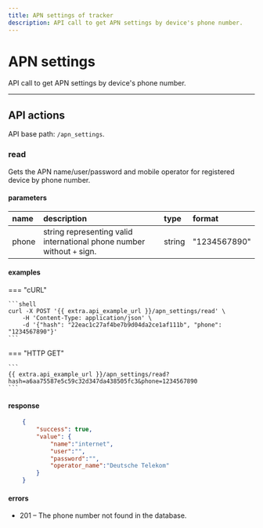 ```yaml
---
title: APN settings of tracker
description: API call to get APN settings by device's phone number.
---
```


# APN settings

API call to get APN settings by device's phone number.

***

## API actions

API base path: `/apn_settings`.

### read

Gets the APN name/user/password and mobile operator for registered device by phone number.

#### parameters

| name | description | type | format |
| :------ | :------ | :----- | :----- |
| phone | string representing valid international phone number without `+` sign. | string | "1234567890" |

#### examples

=== "cURL"

    ```shell
    curl -X POST '{{ extra.api_example_url }}/apn_settings/read' \
        -H 'Content-Type: application/json' \
        -d '{"hash": "22eac1c27af4be7b9d04da2ce1af111b", "phone": "1234567890"}'
    ```

=== "HTTP GET"

    ```
    {{ extra.api_example_url }}/apn_settings/read?hash=a6aa75587e5c59c32d347da438505fc3&phone=1234567890
    ```

#### response

```json
    {
        "success": true,
        "value": {
            "name":"internet",
            "user":"",
            "password":"",
            "operator_name":"Deutsche Telekom"
        }
    }
```

#### errors

* 201 – The phone number not found in the database.
